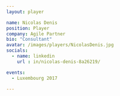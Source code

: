 ```yaml
---
layout: player

name: Nicolas Denis
position: Player
company: Agile Partner
bio: "Consultant"
avatar: /images/players/NicolasDenis.jpg
socials:
  - name: linkedin
    url : in/nicolas-denis-8a26219/

events:
  - Luxembourg 2017

---
```

